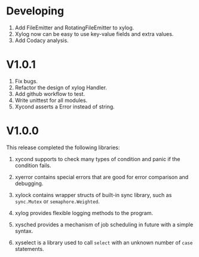 # Developing

1.  Add FileEmitter and RotatingFileEmitter to xylog.
2.  Xylog now can be easy to use key-value fields and extra values.
3.  Add Codacy analysis.

# V1.0.1

1.  Fix bugs.
2.  Refactor the design of xylog Handler.
3.  Add github workflow to test.
4.  Write unittest for all modules.
5.  Xycond asserts a Error instead of string.

# V1.0.0

This release completed the following libraries:

1.  xycond supports to check many types of condition and panic if the condition
fails.

2.  xyerror contains special errors that are good for error comparison and
debugging.

3.  xylock contains wrapper structs of built-in sync library, such as
`sync.Mutex` or `semaphore.Weighted`.

4.  xylog provides flexible logging methods to the program.

5.  xysched provides a mechanism of job scheduling in future with a simple
    syntax.

6.  xyselect is a library used to call `select` with an unknown number of `case`
    statements.
